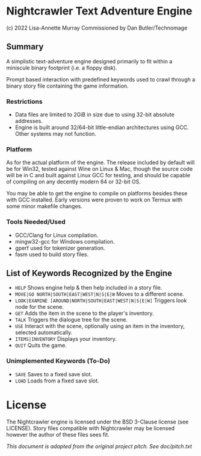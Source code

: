 # Nightcrawler Text Adventure Engine
(c) 2022 Lisa-Annette Murray Commissioned by Dan Butler/Technomage

## Summary
A simplistic text-adventure engine designed primarily to fit within a miniscule 
binary footprint (i.e. a floppy disk).

Prompt based interaction with predefined keywords used to crawl through a 
binary story file containing the game information.


### Restrictions
- Data files are limited to 2GiB in size due to using 32-bit absolute addresses.
- Engine is built around 32/64-bit little-endian architectures using GCC. Other 
systems may not function.


### Platform
As for the actual platform of the engine. The release included by default will 
be for Win32, tested against Wine on Linux & Mac, though the source code will 
be in C and built against Linux GCC for testing, and should be capable of 
compiling on any decently modern 64 or 32-bit OS.

You may be able to get the engine to compile on platforms besides these with 
GCC installed. Early versions were proven to work on Termux with some minor 
makefile changes.


### Tools Needed/Used
- GCC/Clang for Linux compilation.
- mingw32-gcc for Windows compilation.
- gperf used for tokenizer generation.
- fasm used to build story files.


## List of Keywords Recognized by the Engine
- `HELP` Shows engine help & then help included in a story file.
- `MOVE|GO NORTH|SOUTH|EAST|WEST|N|S|E|W` Moves to a different scene.
- `LOOK|EXAMINE [AROUND|NORTH|SOUTH|EAST|WEST|N|S|E|W]` Triggers look node for 
the scene.
- `GET` Adds the item in the scene to the player's inventory.
- `TALK` Triggers the dialogue tree for the scene.
- `USE` Interact with the scene, optionally using an item in the inventory, 
selected automatically.
- `ITEMS|INVENTORY` Displays your inventory.
- `QUIT` Quits the game.


### Unimplemented Keywords (To-Do)
- `SAVE` Saves to a fixed save slot.
- `LOAD` Loads from a fixed save slot.


# License
The Nightcrawler engine is licensed under the BSD 3-Clause license (see 
LICENSE). Story files compatible with Nightcrawler may be licensed however the 
author of these files sees fit.

*This document is adapted from the original project pitch. See doc/pitch.txt*
